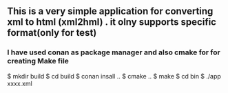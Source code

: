 ## This is a very simple application for converting xml to html (xml2hml) . it olny supports specific format(only for test)
### I have used conan as package manager and also cmake for for creating Make file 
$ mkdir build
$ cd build
$ conan insall ..
$ cmake ..
$ make
$ cd bin
$ ./app xxxx.xml
